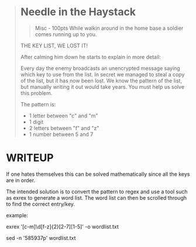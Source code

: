 > # Needle in the Haystack 
> > Misc - 100pts
> While walkin around in the home base a soldier comes running up to you.
> 
> THE KEY LIST, WE LOST IT!
> 
> After calming him down he starts to explain in more detail:
> 
> Every day the enemy broadcasts an unencrypted message saying which key to use from the list.
> In secret we managed to steal a copy of the list, but it has now been lost.
> We know the pattern of the list, but manually writing it out would take years.
> You must help us solve this problem.
> 
> The pattern is: 
> 
> - 1 letter between "c" and "m"
> - 1 digit
> - 2 letters between "f" and "z"
> - 1 number between 5 and 7

# WRITEUP 

If one hates themselves this can be solved mathematically since all the keys are in order.

The intended solution is to convert the pattern to regex and use a tool such as exrex to generate a word list.
The word list can then be scrolled through to find the correct entry/key.

example:

exrex '[c-m]\d[f-z]{2}[2-7][1-5]' -o wordlist.txt

sed -n '585937p' wordlist.txt